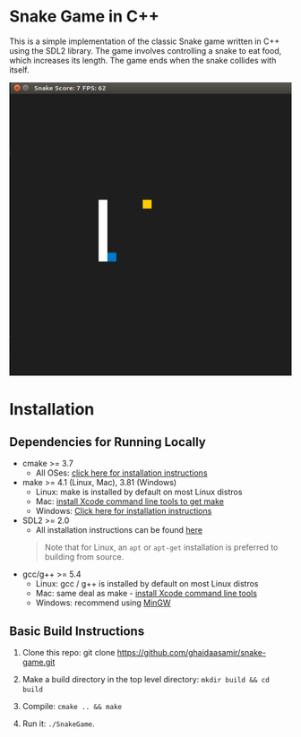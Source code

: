 # Snake Game in C++

This is a simple implementation of the classic Snake game written in C++ using the SDL2 library. The game involves controlling a snake to eat food, which increases its length. The game ends when the snake collides with itself.

<img src="snake_game.gif"/>


# Installation

## Dependencies for Running Locally
* cmake >= 3.7
  * All OSes: [click here for installation instructions](https://cmake.org/install/)
* make >= 4.1 (Linux, Mac), 3.81 (Windows)
  * Linux: make is installed by default on most Linux distros
  * Mac: [install Xcode command line tools to get make](https://developer.apple.com/xcode/features/)
  * Windows: [Click here for installation instructions](http://gnuwin32.sourceforge.net/packages/make.htm)
* SDL2 >= 2.0
  * All installation instructions can be found [here](https://wiki.libsdl.org/Installation)
  >Note that for Linux, an `apt` or `apt-get` installation is preferred to building from source. 
* gcc/g++ >= 5.4
  * Linux: gcc / g++ is installed by default on most Linux distros
  * Mac: same deal as make - [install Xcode command line tools](https://developer.apple.com/xcode/features/)
  * Windows: recommend using [MinGW](http://www.mingw.org/)

## Basic Build Instructions

1. Clone this repo: git clone https://github.com/ghaidaasamir/snake-game.git

2. Make a build directory in the top level directory: `mkdir build && cd build`
3. Compile: `cmake .. && make`
4. Run it: `./SnakeGame`.

